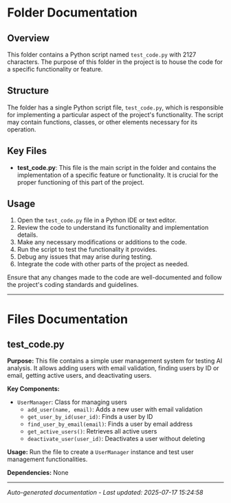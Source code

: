 # Folder Documentation

## Overview
This folder contains a Python script named `test_code.py` with 2127 characters. The purpose of this folder in the project is to house the code for a specific functionality or feature.

## Structure
The folder has a single Python script file, `test_code.py`, which is responsible for implementing a particular aspect of the project's functionality. The script may contain functions, classes, or other elements necessary for its operation.

## Key Files
- **test_code.py**: This file is the main script in the folder and contains the implementation of a specific feature or functionality. It is crucial for the proper functioning of this part of the project.

## Usage
1. Open the `test_code.py` file in a Python IDE or text editor.
2. Review the code to understand its functionality and implementation details.
3. Make any necessary modifications or additions to the code.
4. Run the script to test the functionality it provides.
5. Debug any issues that may arise during testing.
6. Integrate the code with other parts of the project as needed.

Ensure that any changes made to the code are well-documented and follow the project's coding standards and guidelines.

---

# Files Documentation

## test_code.py

**Purpose:** This file contains a simple user management system for testing AI analysis. It allows adding users with email validation, finding users by ID or email, getting active users, and deactivating users.

**Key Components:**
- `UserManager`: Class for managing users
  - `add_user(name, email)`: Adds a new user with email validation
  - `get_user_by_id(user_id)`: Finds a user by ID
  - `find_user_by_email(email)`: Finds a user by email address
  - `get_active_users()`: Retrieves all active users
  - `deactivate_user(user_id)`: Deactivates a user without deleting

**Usage:** Run the file to create a `UserManager` instance and test user management functionalities.

**Dependencies:** None

---
*Auto-generated documentation - Last updated: 2025-07-17 15:24:58*
